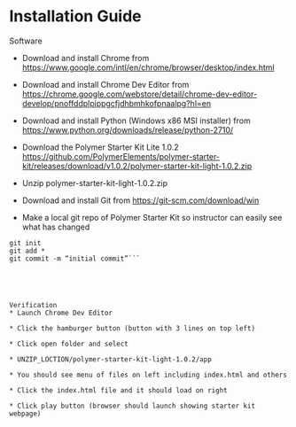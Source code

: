 # Installation Guide

Software
* Download and install Chrome from
https://www.google.com/intl/en/chrome/browser/desktop/index.html

* Download and install Chrome Dev Editor from
https://chrome.google.com/webstore/detail/chrome-dev-editor-develop/pnoffddplpippgcfjdhbmhkofpnaalpg?hl=en

* Download and install Python (Windows x86 MSI installer) from
https://www.python.org/downloads/release/python-2710/

* Download the Polymer Starter Kit Lite 1.0.2
https://github.com/PolymerElements/polymer-starter-kit/releases/download/v1.0.2/polymer-starter-kit-light-1.0.2.zip

* Unzip polymer-starter-kit-light-1.0.2.zip

* Download and install Git from
https://git-scm.com/download/win

* Make a local git repo of Polymer Starter Kit so instructor can easily see what has changed
```cd UNZIP_LOCTION/polymer-starter-kit-light-1.0.2
git init
git add *
git commit -m “initial commit”```
 




Verification
* Launch Chrome Dev Editor

* Click the hamburger button (button with 3 lines on top left)

* Click open folder and select 

* UNZIP_LOCTION/polymer-starter-kit-light-1.0.2/app

* You should see menu of files on left including index.html and others

* Click the index.html file and it should load on right

* Click play button (browser should launch showing starter kit webpage)
